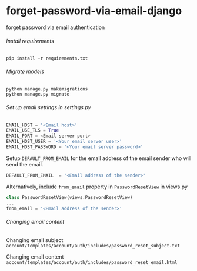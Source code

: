 # forget-password-via-email-django
forget password via email authentication


###### Install requirements

```
pip install -r requirements.txt
```

###### Migrate models
```
python manage.py makemigrations
python manage.py migrate
```
###### Set up email settings in settings.py

```python
EMAIL_HOST = '<Email host>'
EMAIL_USE_TLS = True
EMAIL_PORT = <Email server port>
EMAIL_HOST_USER = '<Your email server user>'
EMAIL_HOST_PASSWORD = '<Your email server password>'

```

Setup `DEFAULT_FROM_EMAIL` for the email address of the email sender who will send the email.
```python
DEFAULT_FROM_EMAIL  = '<Email address of the sender>'
```

Alternatively, include `from_email` property in  `PasswordResetView` in views.py
```python
class PasswordResetView(views.PasswordResetView)
...
from_email = '<Email address of the sender>'
```

###### Changing email content

Changing email subject
`account/templates/account/auth/includes/password_reset_subject.txt`

Changing email content
`account/templates/account/auth/includes/password_reset_email.html`

